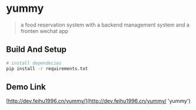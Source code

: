 yummy
===========
 > a food reservation system with a backend management system and a fronten wechat app
 
## Build And Setup

```bash
# install dependecies
pip install -r requirements.txt
```

## Demo Link

[http://dev.feihu1996.cn/yummy/](http://dev.feihu1996.cn/yummy/ 'yummy')